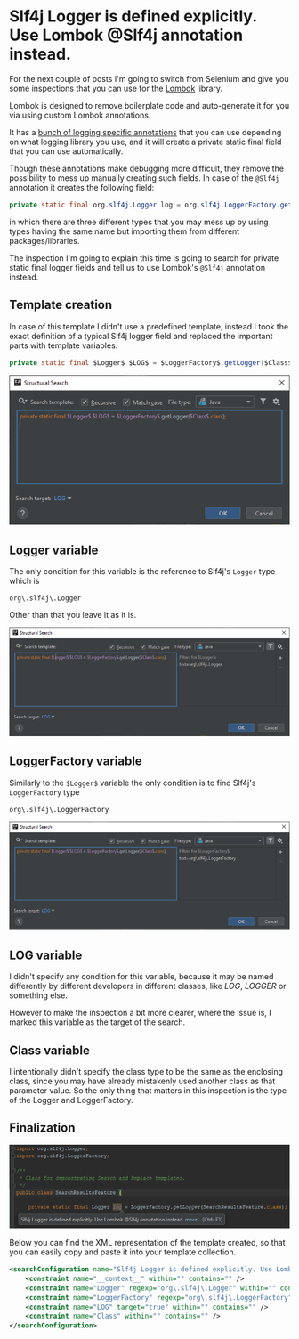 # Slf4j Logger is defined explicitly. Use Lombok @Slf4j annotation instead.
For the next couple of posts I'm going to switch from Selenium and give you some inspections that you can use for the [Lombok](https://projectlombok.org) library.

Lombok is designed to remove boilerplate code and auto-generate it for you via using custom Lombok annotations.

It has a [bunch of logging specific annotations](https://projectlombok.org/features/log) that you can use depending on what logging library you use,
and it will create a private static final field that you can use automatically.

Though these annotations make debugging more difficult, they remove the possibility to mess up manually creating such fields.
In case of the `@Slf4j` annotation it creates the following field:

```java
private static final org.slf4j.Logger log = org.slf4j.LoggerFactory.getLogger(LogExample.class);
```

in which there are three different types that you may mess up by using types having the same name but importing them from different packages/libraries.

The inspection I'm going to explain this time is going to search for private static final logger fields and tell us to use Lombok's `@Slf4j` annotation instead.

## Template creation
In case of this template I didn't use a predefined template, instead I took the exact definition of a typical Slf4j logger field
and replaced the important parts with template variables.

```java
private static final $Logger$ $LOG$ = $LoggerFactory$.getLogger($Class$.class);
```

![editor](images/16-Slf4j-Logger-is-defined-explicitly-Use-Lombok-Slf4j-annotation-instead_Editor.PNG)

## Logger variable
The only condition for this variable is the reference to Slf4j's `Logger` type which is

```
org\.slf4j\.Logger
```

Other than that you leave it as it is.

![logger](images/16-Slf4j-Logger-is-defined-explicitly-Use-Lombok-Slf4j-annotation-instead_Logger.PNG)

## LoggerFactory variable
Similarly to the `$Logger$` variable the only condition is to find Slf4j's `LoggerFactory` type

```
org\.slf4j\.LoggerFactory
```

![loggerfactory](images/16-Slf4j-Logger-is-defined-explicitly-Use-Lombok-Slf4j-annotation-instead_LoggerFactory.PNG)

## LOG variable
I didn't specify any condition for this variable, because it may be named differently by different developers in different classes, like *LOG*, *LOGGER* or something else.

However to make the inspection a bit more clearer, where the issue is, I marked this variable as the target of the search.

## Class variable
I intentionally didn't specify the class type to be the same as the enclosing class, since you may have already mistakenly used another class as that parameter value.
So the only thing that matters in this inspection is the type of the Logger and LoggerFactory.

## Finalization

![highlight](images/16-Slf4j-Logger-is-defined-explicitly-Use-Lombok-Slf4j-annotation-instead_Highlight.PNG)

Below you can find the XML representation of the template created, so that you can easily copy and paste it into your template collection.

```xml
<searchConfiguration name="Slf4j Logger is defined explicitly. Use Lombok @Slf4j annotation instead." text="private static final $Logger$ $LOG$ = $LoggerFactory$.getLogger($Class$.class);&#10;" recursive="false" caseInsensitive="true" type="JAVA">
    <constraint name="__context__" within="" contains="" />
    <constraint name="Logger" regexp="org\.slf4j\.Logger" within="" contains="" />
    <constraint name="LoggerFactory" regexp="org\.slf4j\.LoggerFactory" within="" contains="" />
    <constraint name="LOG" target="true" within="" contains="" />
    <constraint name="Class" within="" contains="" />
</searchConfiguration>
```
